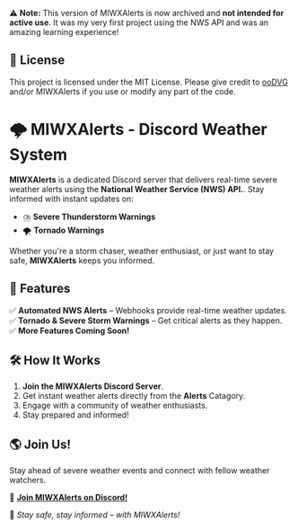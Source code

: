 ⚠️ **Note:** This version of MIWXAlerts is now archived and **not intended for active use**. It was my very first project using the NWS API and was an amazing learning experience!

## 📜 License
This project is licensed under the MIT License. Please give credit to [ooDVG](https://github.com/oodvg) and/or MIWXAlerts if you use or modify any part of the code.


# 🌩️ MIWXAlerts - Discord Weather System  

**MIWXAlerts** is a dedicated Discord server that delivers real-time severe weather alerts using the **National Weather Service (NWS) API.**. Stay informed with instant updates on:  

- ⛈️ **Severe Thunderstorm Warnings**  
- 🌪️ **Tornado Warnings**  

Whether you're a storm chaser, weather enthusiast, or just want to stay safe, **MIWXAlerts** keeps you informed.  

## 🚀 Features  
✅ **Automated NWS Alerts** – Webhooks provide real-time weather updates.  
✅ **Tornado & Severe Storm Warnings** – Get critical alerts as they happen.  
✅ **More Features Coming Soon!**  

## 🛠️ How It Works  
1. **Join the MIWXAlerts Discord Server**.  
2. Get instant weather alerts directly from the **Alerts** Catagory.  
3. Engage with a community of weather enthusiasts.  
4. Stay prepared and informed!  

## 🌎 Join Us!  
Stay ahead of severe weather events and connect with fellow weather watchers.  

📌 **[Join MIWXAlerts on Discord!](https://discord.gg/nJgj3R69QD)**  

📢 *Stay safe, stay informed – with MIWXAlerts!* 
